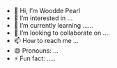 - 👋 Hi, I’m Woodde Pearl
- 👀 I’m interested in ...
- 🌱 I’m currently learning ......
- 💞️ I’m looking to collaborate on ....
- 📫 How to reach me ...
- 😄 Pronouns: ...
- ⚡ Fun fact: .....

<!---
wooddellpearl/wooddellpearl is a ✨ special ✨ repository because its `README.md` (this file) appears on your GitHub profile.
You can click the Preview link to take a look at your changes.
--->
